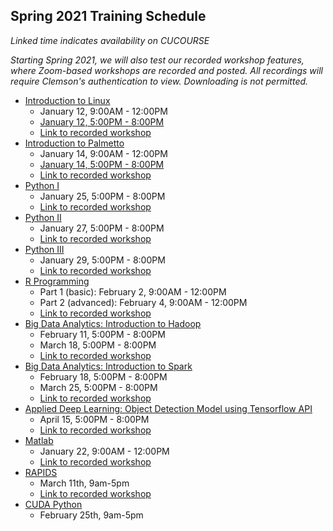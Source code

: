 ## Spring 2021 Training Schedule

*Linked time indicates availability on CUCOURSE*  

*Starting Spring 2021, we will also test our recorded workshop features, 
where Zoom-based workshops are recorded and posted. All recordings will 
require Clemson's authentication to view. Downloading is not permitted.*

- [Introduction to Linux](workshop.md#introduction-to-linux)  
    - January 12, 9:00AM - 12:00PM
    - [January 12, 5:00PM - 8:00PM](https://cucourse.app.clemson.edu/it-training/sessions.php)
    - [Link to recorded workshop]()
- [Introduction to Palmetto](workshop.md#introduction-to-research-computing-on-palmetto-cluster)
    - January 14, 9:00AM - 12:00PM
    - [January 14, 5:00PM - 8:00PM](https://cucourse.app.clemson.edu/it-training/sessions.php)
    - [Link to recorded workshop]()
- [Python I](workshop.md#introduction-to-programming-in-python)
    - January 25, 5:00PM - 8:00PM
    - [Link to recorded workshop]()
- [Python II](workshop.md#introduction-to-programming-in-python)
    - January 27, 5:00PM - 8:00PM
    - [Link to recorded workshop]()
- [Python III](workshop.md#introduction-to-programming-in-python)
    - January 29, 5:00PM - 8:00PM
    - [Link to recorded workshop]()
- [R Programming](workshop.md#introduction-to-data-science-using-r)
    - Part 1 (basic): February 2, 9:00AM - 12:00PM
    - Part 2 (advanced): February 4, 9:00AM - 12:00PM
    - [Link to recorded workshop]()
- [Big Data Analytics: Introduction to Hadoop](workshop.md#introduction-to-hadoop-on-palmetto)
    - February 11, 5:00PM - 8:00PM
    - March 18, 5:00PM - 8:00PM
    - [Link to recorded workshop]()
- [Big Data Analytics: Introduction to Spark](workshop.md#introduction-to-big-data-analytics-using-sparkpython)
    - February 18, 5:00PM - 8:00PM
    - March 25, 5:00PM - 8:00PM
    - [Link to recorded workshop]()
- [Applied Deep Learning: Object Detection Model using Tensorflow API](workshop.md#introduction-to-applied-deep-learning-object-detection-model-using-tensorflow-api)
    - April 15, 5:00PM - 8:00PM
    - [Link to recorded workshop]()
- [Matlab](workshop.md#matlab)
    - January 22, 9:00AM - 12:00PM
    - [Link to recorded workshop]()
- [RAPIDS](https://www.nvidia.com/content/dam/en-zz/Solutions/deep-learning/deep-learning-education/DLI-Workshop-Fundamentals-of-Accelerated-Data-Science-with-RAPIDS.pdf)
    - March 11th, 9am-5pm
    - [Link to recorded workshop]()
- [CUDA Python]()
    - February 25th, 9am-5pm
